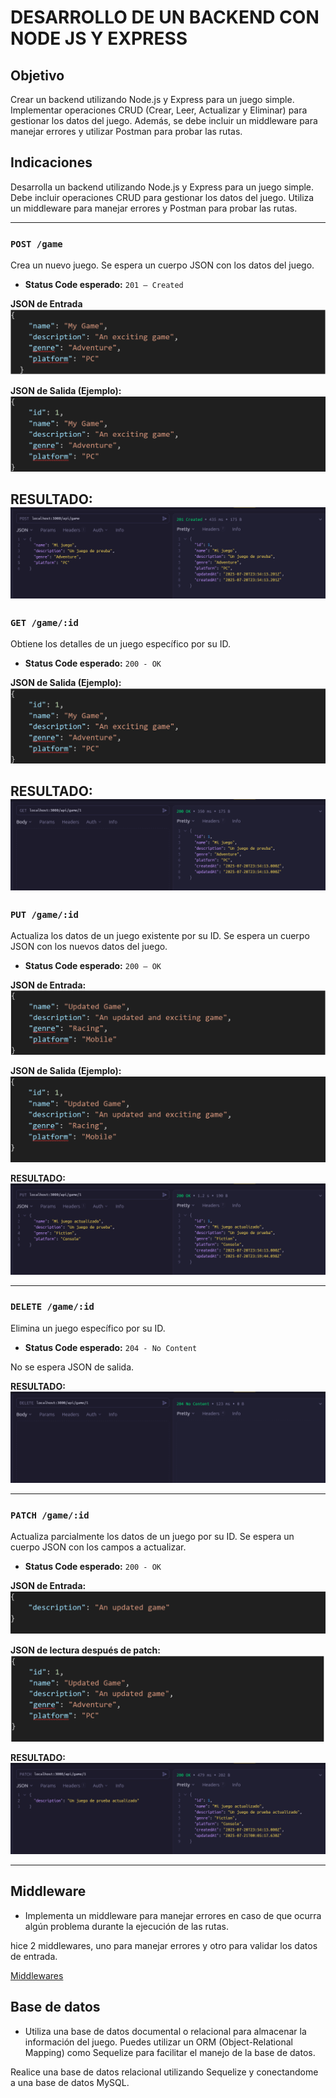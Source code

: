 # DESARROLLO DE UN BACKEND CON NODE JS Y EXPRESS

## Objetivo

Crear un backend utilizando Node.js y Express para un juego simple. Implementar operaciones CRUD (Crear, Leer, Actualizar y Eliminar) para gestionar los datos del juego. Además, se debe incluir un middleware para manejar errores y utilizar Postman para probar las rutas.

## Indicaciones

Desarrolla un backend utilizando Node.js y Express para un juego simple. Debe incluir operaciones CRUD para gestionar los datos del juego. Utiliza un middleware para manejar errores y Postman para probar las rutas.

---

### `POST /game`

Crea un nuevo juego. Se espera un cuerpo JSON con los datos del juego.

- **Status Code esperado:** `201 – Created`

**JSON de Entrada**
![JSON de Entrada](task-week1-1.png)

**JSON de Salida (Ejemplo):**
![JSON de Salida de Ejemplo](task-week1-2.png)

**RESULTADO:**
![JSON de Salida de Ejemplo](post.png)
---

### `GET /game/:id`

Obtiene los detalles de un juego específico por su ID.

- **Status Code esperado:** `200 - OK`

**JSON de Salida (Ejemplo):**
![JSON de Salida de Ejemplo](task-week1-3.png)

**RESULTADO:**
![JSON de Salida de Ejemplo](get.png)
---

### `PUT /game/:id`

Actualiza los datos de un juego existente por su ID. Se espera un cuerpo JSON con los nuevos datos del juego.

- **Status Code esperado:** `200 – OK`

**JSON de Entrada:**
![JSON de Entrada](task-week1-4.png)

**JSON de Salida (Ejemplo):**
![JSON de Salida de Ejemplo](task-week1-5.png)

**RESULTADO:**
![JSON de Salida de Ejemplo](put.png)

---

### `DELETE /game/:id`

Elimina un juego específico por su ID.

- **Status Code esperado:** `204 - No Content`

No se espera JSON de salida.

**RESULTADO:**
![JSON de Lectura después de Patch](delete.png)

---

### `PATCH /game/:id`

Actualiza parcialmente los datos de un juego por su ID. Se espera un cuerpo JSON con los campos a actualizar.

- **Status Code esperado:** `200 - OK`

**JSON de Entrada:**
![JSON de Entrada](task-week1-6.png)

**JSON de lectura después de patch:**
![JSON de Lectura después de Patch](task-week1-7.png)

**RESULTADO:**
![JSON de Salida de Ejemplo](patch.png)

---

## Middleware

- Implementa un middleware para manejar errores en caso de que ocurra algún problema durante la ejecución de las rutas.

hice 2 middlewares, uno para manejar errores y otro para validar los datos de entrada.

[Middlewares](../../src/middleware)

## Base de datos

- Utiliza una base de datos documental o relacional para almacenar la información del juego. Puedes utilizar un ORM (Object-Relational Mapping) como Sequelize para facilitar el manejo de la base de datos.

Realice una base de datos relacional utilizando Sequelize y conectandome a una base de datos MySQL.